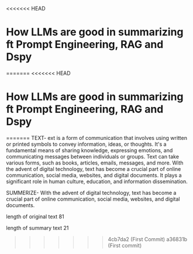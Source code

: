 <<<<<<< HEAD
# How LLMs are good in summarizing ft Prompt Engineering, RAG and Dspy
 
=======
<<<<<<< HEAD
# How LLMs are good in summarizing ft Prompt Engineering, RAG and Dspy
 
=======
TEXT-
ext is a form of communication that involves using written or printed symbols to convey information, ideas, or thoughts. It's a fundamental means of sharing knowledge, expressing emotions, and communicating messages between individuals or groups. Text can take various forms, such as books, articles, emails, messages, and more. With the advent of digital technology, text has become a crucial part of online communication, social media, websites, and digital documents. It plays a significant role in human culture, education, and information dissemination.

SUMMERIZE- With the advent of digital technology, text has become a crucial part of online communication, social media, websites, and digital documents.

length of original text  81

length of summary text   21 
>>>>>>> 4cb7da2 (First Commit)
>>>>>>> a36831b (First commit)
